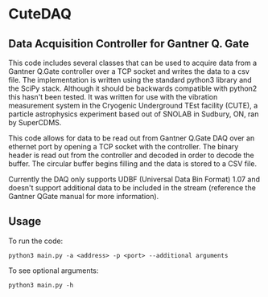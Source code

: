 # CuteDAQ 

## Data Acquisition Controller for Gantner Q. Gate

This code includes several classes that can be used to acquire data from a Gantner Q.Gate controller over a TCP socket and writes the data to a csv file. The implementation is written using the standard python3 library and the SciPy stack. Although it should be backwards compatible with python2 this hasn't been tested. It was written for use with the vibration measurement system in the Cryogenic Underground TEst facility (CUTE), a particle astrophysics experiment based out of SNOLAB in Sudbury, ON, ran by SuperCDMS.

This code allows for data to be read out from Gantner Q.Gate DAQ over an ethernet port by opening a TCP socket with the controller.
The binary header is read out from the controller and decoded in order to decode the buffer.
The circular buffer begins filling and the data is stored to a CSV file.

Currently the DAQ only supports UDBF (Universal Data Bin Format) 1.07 and doesn't support additional data to be included in the stream (reference the Gantner QGate manual for more information).

## Usage 


To run the code:
```
python3 main.py -a <address> -p <port> --additional arguments
```

To see optional arguments:
```
python3 main.py -h
```


